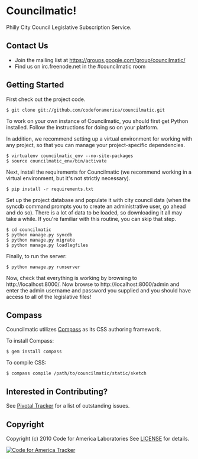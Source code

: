 Councilmatic!
=============
Philly City Council Legislative Subscription Service.

Contact Us
----------
- Join the mailing list at https://groups.google.com/group/councilmatic/
- Find us on irc.freenode.net in the #councilmatic room

Getting Started
---------------
First check out the project code.

    $ git clone git://github.com/codeforamerica/councilmatic.git

To work on your own instance of Councilmatic, you should first get Python
installed. Follow the instructions for doing so on your platform.

In addition, we recommend setting up a virtual environment for working with any
project, so that you can manage your project-specific dependencies.

    $ virtualenv councilmatic_env --no-site-packages
    $ source councilmatic_env/bin/activate
    
Next, install the requirements for Councilmatic (we recommend working in a
virtual environment, but it's not strictly necessary).

    $ pip install -r requirements.txt

Set up the project database and populate it with city council data (when the
syncdb command prompts you to create an administrative user, go ahead and do
so). There is a lot of data to be loaded, so downloading it all may take a
while. If you're familiar with this routine, you can skip that step.

    $ cd councilmatic
    $ python manage.py syncdb
    $ python manage.py migrate
    $ python manage.py loadlegfiles

Finally, to run the server:

    $ python manage.py runserver

Now, check that everything is working by browsing to http://localhost:8000/. Now
browse to http://localhost:8000/admin and enter the admin username and password
you supplied and you should have access to all of the legislative files!

Compass
-------

Councilmatic utilizes [Compass](http://compass-style.org/) as its CSS authoring framework.

To install Compass:
    
    $ gem install compass

To compile CSS:

    $ compass compile /path/to/councilmatic/static/sketch

Interested in Contributing?
---------------------------

See [Pivotal Tracker](https://www.pivotaltracker.com/projects/258817) for a list of outstanding issues.

Copyright
---------
Copyright (c) 2010 Code for America Laboratories
See [LICENSE](https://github.com/cfalabs/open311/blob/master/LICENSE.mkd) for details.

[![Code for America Tracker](http://stats.codeforamerica.org/codeforamerica/philly_legislative.png)](http://stats.codeforamerica.org/projects/philly_legislative)
